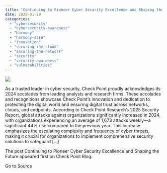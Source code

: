 ```yaml
---
title: "Continuing to Pioneer Cyber Security Excellence and Shaping the Future"
date: 2025-01-29
categories: 
  - "cybersecurity"
  - "cybersecurity-awareness"
  - "harmony"
  - "harmony-sase"
  - "innovation"
  - "securing-the-cloud"
  - "securing-the-network"
  - "security"
  - "security-awareness"
  - "vulnerabilities"
---
```


![](https://blog.checkpoint.com/wp-content/uploads/2024/11/shutterstock_2403416063-1.jpg)

As a trusted leader in cyber security, Check Point proudly acknowledges its 2024 accolades from leading analysts and research firms. These accolades and recognitions showcase Check Point’s innovation and dedication to protecting the digital world and ensuring digital trust across networks, clouds, and endpoints. According to Check Point Research’s 2025 Security Report, global attacks against organizations significantly increased in 2024, with organizations experiencing an average of 1,673 attacks weekly—a significant 44% rise compared to the previous year. This increase emphasizes the escalating complexity and frequency of cyber threats, making it crucial for organizations to implement comprehensive security solutions to safeguard \[…\]

The post Continuing to Pioneer Cyber Security Excellence and Shaping the Future appeared first on Check Point Blog.

Go to Source
